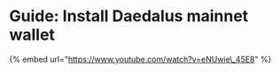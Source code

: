 # Guide: Install Daedalus mainnet wallet

{% embed url="https://www.youtube.com/watch?v=eNUwie\_45E8" %}

